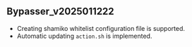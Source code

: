## Bypasser_v2025011222

- Creating shamiko whitelist configuration file is supported. 
- Automatic updating ``action.sh`` is implemented. 
